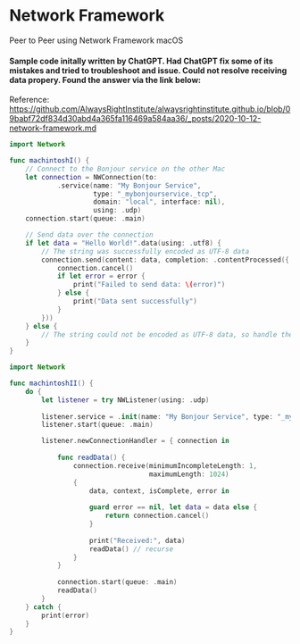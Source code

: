 # Network Framework
 Peer to Peer using Network Framework macOS

#### Sample code initally written by ChatGPT. Had ChatGPT fix some of its mistakes and tried to troubleshoot and issue. Could not resolve receiving data propery. Found the answer via the link below:

Reference: https://github.com/AlwaysRightInstitute/alwaysrightinstitute.github.io/blob/09babf72df834d30abd4a365fa116469a584aa36/_posts/2020-10-12-network-framework.md


```swift
import Network

func machintoshI() {
    // Connect to the Bonjour service on the other Mac
    let connection = NWConnection(to:
            .service(name: "My Bonjour Service",
                     type: "_mybonjourservice._tcp",
                     domain: "local", interface: nil),
                     using: .udp)
    connection.start(queue: .main)

    // Send data over the connection
    if let data = "Hello World!".data(using: .utf8) {
        // The string was successfully encoded as UTF-8 data
        connection.send(content: data, completion: .contentProcessed({ (error) in
            connection.cancel()
            if let error = error {
                print("Failed to send data: \(error)")
            } else {
                print("Data sent successfully")
            }
        }))
    } else {
        // The string could not be encoded as UTF-8 data, so handle the error here
    }
}
```

```swift
import Network

func machintoshII() {
    do {
        let listener = try NWListener(using: .udp)
        
        listener.service = .init(name: "My Bonjour Service", type: "_mybonjourservice._tcp", domain: "local")
        listener.start(queue: .main)

        listener.newConnectionHandler = { connection in
            
            func readData() {
                connection.receive(minimumIncompleteLength: 1,
                                   maximumLength: 1024)
                {
                    data, context, isComplete, error in
                    
                    guard error == nil, let data = data else {
                        return connection.cancel()
                    }
                    
                    print("Received:", data)
                    readData() // recurse
                }
            }
            
            connection.start(queue: .main)
            readData()
        }
    } catch {
        print(error)
    }
}
```
